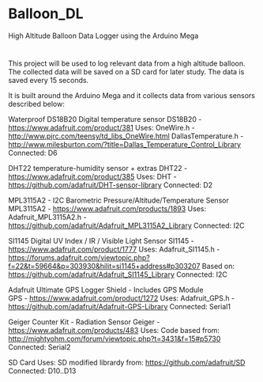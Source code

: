 # Balloon_DL
High Altitude Balloon Data Logger using the Arduino Mega
#

This project will be used to log relevant data from a high altitude balloon. The collected data will be saved on a SD card for later study. The data is saved every 15 seconds.  

It is built around the Arduino Mega and it collects data from various sensors described below: 

Waterproof DS18B20 Digital temperature sensor
DS18B20 - https://www.adafruit.com/product/381
Uses:
	OneWire.h - http://www.pjrc.com/teensy/td_libs_OneWire.html
	DallasTemperature.h - http://www.milesburton.com/?title=Dallas_Temperature_Control_Library
Connected: D6
	
DHT22 temperature-humidity sensor + extras
DHT22 - https://www.adafruit.com/product/385
Uses: 
	DHT - https://github.com/adafruit/DHT-sensor-library
Connected: D2	

MPL3115A2 - I2C Barometric Pressure/Altitude/Temperature Sensor	
MPL3115A2 - https://www.adafruit.com/products/1893
Uses: 
	Adafruit_MPL3115A2.h - https://github.com/adafruit/Adafruit_MPL3115A2_Library
Connected: I2C 

SI1145 Digital UV Index / IR / Visible Light Sensor
SI1145 - https://www.adafruit.com/product/1777
Uses: 
	Adafruit_SI1145.h -
		https://forums.adafruit.com/viewtopic.php?f=22&t=59664&p=303930&hilit=si1145+address#p303207
		Based on: https://github.com/adafruit/Adafruit_SI1145_Library
Connected: I2C

Adafruit Ultimate GPS Logger Shield - Includes GPS Module		
GPS - https://www.adafruit.com/product/1272
Uses:
	Adafruit_GPS.h - https://github.com/adafruit/Adafruit-GPS-Library
Connected: Serial1
	
Geiger Counter Kit - Radiation Sensor
Geiger - https://www.adafruit.com/products/483
Uses: 
		Code based from: http://mightyohm.com/forum/viewtopic.php?t=3431&f=15#p5730
Connected: Serial2

SD Card
Uses:
	SD modified librardy from: https://github.com/adafruit/SD
Connected: D10..D13
